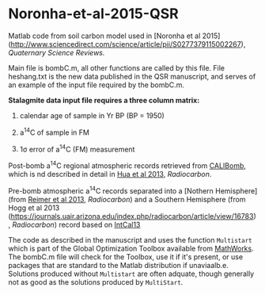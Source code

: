# Noronha-et-al-2015-QSR
Matlab code from soil carbon model used in [Noronha et al 2015] (http://www.sciencedirect.com/science/article/pii/S0277379115002267), *Quaternary Science Reviews.*

Main file is bombC.m, all other functions are called by this file.  File heshang.txt is the new data published in the QSR manuscript, and serves of an example of the input file required by the bombC.m.

**Stalagmite data input file requires a three column matrix:**

1. calendar age of sample in Yr BP (BP = 1950)

2. a<sup>14</sup>C of sample in FM

3. 1&sigma; error of a<sup>14</sup>C (FM) measurement

Post-bomb a<sup>14</sup>C regional atmospheric records retrieved from [CALIBomb](http://calib.qub.ac.uk/CALIBomb/), which is nd described in detail in [Hua et al 2013](https://journals.uair.arizona.edu/index.php/radiocarbon/article/view/16177), *Radiocarbon*.

Pre-bomb atmospheric a<sup>14</sup>C records separated into a [Nothern Hemisphere](from [Reimer et al 2013](https://journals.uair.arizona.edu/index.php/radiocarbon/article/view/16947), *Radiocarbon*) and a Southern Hemisphere (from Hogg et al 2013 (https://journals.uair.arizona.edu/index.php/radiocarbon/article/view/16783), *Radiocarbon*) record based on [IntCal13](http://www.radiocarbon.org/IntCal13.htm) 

The code as described in the manuscript and uses the function `Multistart` which is part of the Global Optimization Toolbox available from [MathWorks](http://www.mathworks.com/products/global-optimization/).  The bombC.m file will check for the Toolbox, use it if it's present, or use packages that are standard to the Matlab distribution if unaviaalb.e.  Solutions produced without `Multistart` are often adquate, though generally not as good as the solutions produced by `MultiStart`.
